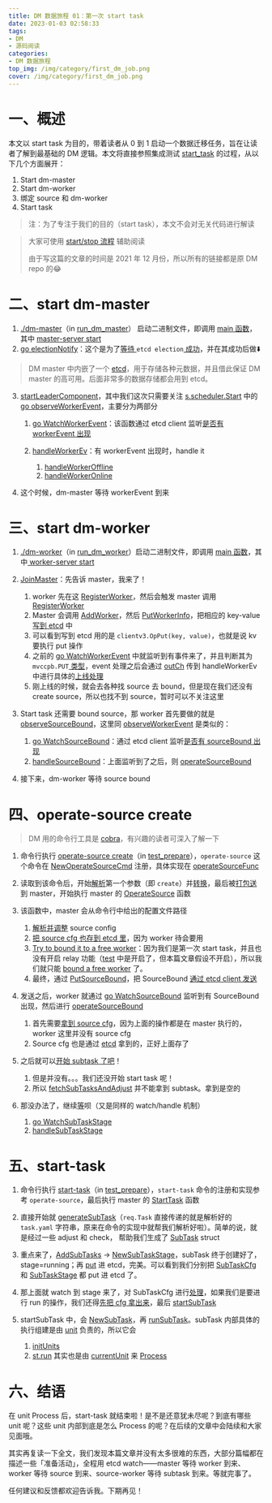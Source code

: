 ```yaml
---
title: DM 数据旅程 01：第一次 start task
date: 2023-01-03 02:58:33
tags:
- DM
- 源码阅读
categories:
- DM 数据旅程
top_img: /img/category/first_dm_job.png
cover: /img/category/first_dm_job.png
---
```


# 一、概述

本文以 start task 为目的，带着读者从 0 到 1 启动一个数据迁移任务，旨在让读者了解到最基础的 DM 逻辑。本文将直接参照集成测试 [start\_task](https://github.com/pingcap/dm/blob/master/tests/start_task/run.sh#L27-L36) 的过程，从以下几个方面展开：

1. Start dm-master
2. Start dm-worker
3. 绑定 source 和 dm-worker
4. Start task

> 注：为了专注于我们的目的（start task），本文不会对无关代码进行解读

> 大家可使用 [start/stop 流程](https://pingcap.feishu.cn/mindnotes/bmncnqlO5BCrkgxFqabTLaz6EQh#mindmap) 辅助阅读
>
> 由于写这篇的文章的时间是 2021 年 12 月份，所以所有的链接都是原 DM repo 的😂

# 二、start dm-master

1. [./dm-master](https://github.com/pingcap/dm/blob/master/tests/start_task/run.sh#L27)（in [run\_dm\_master](https://github.com/pingcap/dm/blob/master/tests/_utils/run_dm_master)） 启动二进制文件，即调用 [main 函数](https://github.com/pingcap/dm/blob/master/cmd/dm-master/main.go#L35)，其中 [master-server start](https://github.com/pingcap/dm/blob/master/cmd/dm-master/main.go#L69)
2. [go electionNotify](https://github.com/pingcap/dm/blob/39b5e2098f21260c14373a23069f7e38395d8d7f/dm/master/server.go#L232)：这个是为了[等待 ](https://github.com/pingcap/dm/blob/39b5e2098f21260c14373a23069f7e38395d8d7f/dm/master/election.go#L55)`etcd election`[ 成功](https://github.com/pingcap/dm/blob/39b5e2098f21260c14373a23069f7e38395d8d7f/dm/master/election.go#L55)，并在其成功后做⬇️

> DM master 中内嵌了一个 [etcd](https://etcd.io/)，用于存储各种元数据，并且借此保证 DM master 的高可用。后面非常多的数据存储都会用到 etcd。

3. [startLeaderComponent](https://github.com/pingcap/dm/blob/39b5e2098f21260c14373a23069f7e38395d8d7f/dm/master/election.go#L71)，其中我们这次只需要关注 [s.scheduler.Start](https://github.com/pingcap/dm/blob/39b5e2098f21260c14373a23069f7e38395d8d7f/dm/master/election.go#L173) 中的[go observeWorkerEvent](https://github.com/pingcap/dm/blob/39b5e2098f21260c14373a23069f7e38395d8d7f/dm/master/scheduler/scheduler.go#L243)，主要分为两部分

   1. [go WatchWorkerEvent](https://github.com/pingcap/dm/blob/39b5e2098f21260c14373a23069f7e38395d8d7f/dm/master/scheduler/scheduler.go#L1617)：该函数通过 etcd client 监听[是否有 workerEvent 出现](https://github.com/pingcap/dm/blob/39b5e2098f21260c14373a23069f7e38395d8d7f/pkg/ha/keepalive.go#L198)

   2. [handleWorkerEv](https://github.com/pingcap/dm/blob/39b5e2098f21260c14373a23069f7e38395d8d7f/dm/master/scheduler/scheduler.go#L1619)：有 workerEvent 出现时，handle it

      1. [handleWorkerOffline](https://github.com/pingcap/dm/blob/39b5e2098f21260c14373a23069f7e38395d8d7f/dm/master/scheduler/scheduler.go#L1580)
      2. [handleWorkerOnline](https://github.com/pingcap/dm/blob/39b5e2098f21260c14373a23069f7e38395d8d7f/dm/master/scheduler/scheduler.go#L1582)

4. 这个时候，dm-master 等待 workerEvent 到来

# 三、start dm-worker

1. [./dm-worker](https://github.com/pingcap/dm/blob/master/tests/start_task/run.sh#L29)（in [run\_dm\_worker](https://github.com/pingcap/dm/blob/master/tests/_utils/run_dm_worker)）启动二进制文件，即调用 [main 函数](https://github.com/pingcap/dm/blob/39b5e2098f21260c14373a23069f7e38395d8d7f/cmd/dm-worker/main.go)，其中[ worker-server start](https://github.com/pingcap/dm/blob/39b5e2098f21260c14373a23069f7e38395d8d7f/cmd/dm-worker/main.go#L89)

2. [JoinMaster](https://github.com/pingcap/dm/blob/39b5e2098f21260c14373a23069f7e38395d8d7f/cmd/dm-worker/main.go#L78)：先告诉 master，我来了！

   1. worker 先在这 [RegisterWorker](https://github.com/pingcap/dm/blob/39b5e2098f21260c14373a23069f7e38395d8d7f/dm/worker/join.go#L72)，然后会触发 master 调用 [RegisterWorker](https://github.com/pingcap/dm/blob/39b5e2098f21260c14373a23069f7e38395d8d7f/dm/master/server.go#L298)
   2. Master 会调用 [AddWorker](https://github.com/pingcap/dm/blob/39b5e2098f21260c14373a23069f7e38395d8d7f/dm/master/server.go#L308)，然后 [PutWorkerInfo](https://github.com/pingcap/dm/blob/39b5e2098f21260c14373a23069f7e38395d8d7f/dm/master/scheduler/scheduler.go#L907)，把相应的 key-value [写到 etcd](https://github.com/pingcap/dm/blob/39b5e2098f21260c14373a23069f7e38395d8d7f/pkg/ha/worker.go#L69) 中
   3. 可以看到写到 etcd 用的是 `clientv3.OpPut(key, value)`，也就是说 kv 要执行 put 操作
   4. 之前的 [go WatchWorkerEvent](https://github.com/pingcap/dm/blob/39b5e2098f21260c14373a23069f7e38395d8d7f/dm/master/scheduler/scheduler.go#L1617) 中就监听到有事件来了，并且判断其为 `mvccpb.PUT`[ 类型](https://github.com/pingcap/dm/blob/39b5e2098f21260c14373a23069f7e38395d8d7f/pkg/ha/keepalive.go#L224)，event 处理之后会通过 [outCh](https://github.com/pingcap/dm/blob/39b5e2098f21260c14373a23069f7e38395d8d7f/pkg/ha/keepalive.go#L242) 传到 handleWorkerEv 中进行具体的[上线处理](https://github.com/pingcap/dm/blob/39b5e2098f21260c14373a23069f7e38395d8d7f/dm/master/scheduler/scheduler.go#L1582)
   5. 刚上线的时候，就会去各种找 source 去 bound，但是现在我们还没有 create source，所以也找不到 source，暂时可以不关注这里

3. Start task 还需要 bound source，那 worker 首先要做的就是 [observeSourceBound](https://github.com/pingcap/dm/blob/39b5e2098f21260c14373a23069f7e38395d8d7f/dm/worker/server.go#L169)，这里同 [observeWorkerEvent](https://github.com/pingcap/dm/blob/39b5e2098f21260c14373a23069f7e38395d8d7f/dm/master/scheduler/scheduler.go#L243) 是类似的：

   1. [go WatchSourceBound](https://github.com/pingcap/dm/blob/39b5e2098f21260c14373a23069f7e38395d8d7f/dm/worker/server.go#L404)：通过 etcd client 监听[是否有 sourceBound 出现](https://github.com/pingcap/dm/blob/39b5e2098f21260c14373a23069f7e38395d8d7f/pkg/ha/bound.go#L265)
   2. [handleSourceBound](https://github.com/pingcap/dm/blob/39b5e2098f21260c14373a23069f7e38395d8d7f/dm/worker/server.go#L406)：上面监听到了之后，则 [operateSourceBound](https://github.com/pingcap/dm/blob/39b5e2098f21260c14373a23069f7e38395d8d7f/dm/worker/server.go#L582)

4. 接下来，dm-worker 等待 source bound

# 四、operate-source create

> DM 用的命令行工具是 [cobra](https://github.com/spf13/cobra)，有兴趣的读者可深入了解一下

1. 命令行执行 [operate-source create](https://github.com/pingcap/dm/blob/master/tests/start_task/run.sh#L34)（in [test\_prepare](https://github.com/pingcap/dm/blob/master/tests/_utils/test_prepare#L128-L136)），`operate-source` 这个命令在 [NewOperateSourceCmd](https://github.com/pingcap/dm/blob/39b5e2098f21260c14373a23069f7e38395d8d7f/dm/ctl/ctl.go#L68) 注册，具体实现在 [operateSourceFunc](https://github.com/pingcap/dm/blob/39b5e2098f21260c14373a23069f7e38395d8d7f/dm/ctl/master/operate_source.go#L39)

2. 读取到该命令后，开始[解析](https://github.com/pingcap/dm/blob/39b5e2098f21260c14373a23069f7e38395d8d7f/dm/ctl/master/operate_source.go#L89)第一个参数（即 `create`）并[转换](https://github.com/pingcap/dm/blob/39b5e2098f21260c14373a23069f7e38395d8d7f/dm/ctl/master/operate_source.go#L47-L48)，最后被[打包送](https://github.com/pingcap/dm/blob/39b5e2098f21260c14373a23069f7e38395d8d7f/dm/ctl/master/operate_source.go#L143-L152)到 master，开始执行 master 的 [OperateSource](https://github.com/pingcap/dm/blob/39b5e2098f21260c14373a23069f7e38395d8d7f/dm/master/server.go#L1186) 函数

3. 该函数中，master 会从命令行中给出的配置文件路径

   1. [解析并调整](https://github.com/pingcap/dm/blob/39b5e2098f21260c14373a23069f7e38395d8d7f/dm/master/server.go#L1205) source config
   2. [把 source cfg 也存到 etcd 里](https://github.com/pingcap/dm/blob/39b5e2098f21260c14373a23069f7e38395d8d7f/dm/master/server.go#L1227)，因为 worker 待会要用
   3. [Try to bound it to a free worker](https://github.com/pingcap/dm/blob/39b5e2098f21260c14373a23069f7e38395d8d7f/dm/master/scheduler/scheduler.go#L318-L319)：因为我们是第一次 start task，并且也没有开启 relay 功能（[test](https://github.com/pingcap/dm/blob/master/tests/start_task/conf/source1.yaml#L4) 中是开启了，但本篇文章假设不开启），所以我们就只能 [bound a free worker](https://github.com/pingcap/dm/blob/39b5e2098f21260c14373a23069f7e38395d8d7f/dm/master/scheduler/scheduler.go#L1904-L1915) 了。
   4. 最终，通过 [PutSourceBound](https://github.com/pingcap/dm/blob/39b5e2098f21260c14373a23069f7e38395d8d7f/dm/master/scheduler/scheduler.go#L1936)，把 SourceBound [通过 etcd client 发送](https://github.com/pingcap/dm/blob/39b5e2098f21260c14373a23069f7e38395d8d7f/pkg/ha/bound.go#L100)

4. 发送之后，worker 就通过 [go WatchSourceBound](https://github.com/pingcap/dm/blob/39b5e2098f21260c14373a23069f7e38395d8d7f/dm/worker/server.go#L404) 监听到有 SourceBound 出现，然后进行 [operateSourceBound](https://github.com/pingcap/dm/blob/39b5e2098f21260c14373a23069f7e38395d8d7f/dm/worker/server.go#L582)

   1. 首先需要[拿到 source cfg](https://github.com/pingcap/dm/blob/39b5e2098f21260c14373a23069f7e38395d8d7f/dm/worker/server.go#L649)，因为上面的操作都是在 master 执行的，worker 这里并没有 source cfg
   2. Source cfg 也是通过 [etcd](https://github.com/pingcap/dm/blob/39b5e2098f21260c14373a23069f7e38395d8d7f/pkg/ha/source.go#L83) 拿到的，正好上面存了

5. 之后就可以[开始 subtask 了吧](https://github.com/pingcap/dm/blob/39b5e2098f21260c14373a23069f7e38395d8d7f/dm/worker/server.go#L658)！

   1. 但是并没有。。。我们还没开始 start task 呢！
   2. 所以 [fetchSubTasksAndAdjust](https://github.com/pingcap/dm/blob/39b5e2098f21260c14373a23069f7e38395d8d7f/dm/worker/source_worker.go#L396) 并不能拿到 subtask。拿到是空的

6. 那没办法了，继续[等](https://github.com/pingcap/dm/blob/39b5e2098f21260c14373a23069f7e38395d8d7f/dm/worker/source_worker.go#L422)呗（又是同样的 watch/handle 机制）

   1. [go WatchSubTaskStage](https://github.com/pingcap/dm/blob/39b5e2098f21260c14373a23069f7e38395d8d7f/dm/worker/source_worker.go#L638)
   2. [handleSubTaskStage](https://github.com/pingcap/dm/blob/39b5e2098f21260c14373a23069f7e38395d8d7f/dm/worker/source_worker.go#L640)

# 五、start-task

1. 命令行执行 [start-task](https://github.com/pingcap/dm/blob/master/tests/start_task/run.sh#L36)（in [test\_prepare](https://github.com/pingcap/dm/blob/master/tests/_utils/test_prepare#L53-L64)），`start-task` 命令的注册和实现参考 `operate-source`，最后执行 master 的 [StartTask](https://github.com/pingcap/dm/blob/39b5e2098f21260c14373a23069f7e38395d8d7f/dm/master/server.go#L404) 函数

2. 直接开始就 [generateSubTask](https://github.com/pingcap/dm/blob/39b5e2098f21260c14373a23069f7e38395d8d7f/dm/master/server.go#L426)（`req.Task` 直接传递的就是解析好的 `task.yaml` 字符串，原来在命令的实现中就帮我们解析好啦）。简单的说，就是经过一些 adjust 和 check， 帮助我们生成了 [SubTask](https://github.com/pingcap/dm/blob/39b5e2098f21260c14373a23069f7e38395d8d7f/dm/config/subtask.go#L184) struct

3. 重点来了，[AddSubTasks](https://github.com/pingcap/dm/blob/39b5e2098f21260c14373a23069f7e38395d8d7f/dm/master/server.go#L489) -> [NewSubTaskStage](https://github.com/pingcap/dm/blob/39b5e2098f21260c14373a23069f7e38395d8d7f/dm/master/scheduler/scheduler.go#L727)，subTask 终于创建好了，stage=running；再 [put](https://github.com/pingcap/dm/blob/39b5e2098f21260c14373a23069f7e38395d8d7f/dm/master/scheduler/scheduler.go#L739) 进 etcd，完美。可以看到我们分别把 [SubTaskCfg](https://github.com/pingcap/dm/blob/39b5e2098f21260c14373a23069f7e38395d8d7f/pkg/ha/ops.go#L91) 和 [SubTaskStage](https://github.com/pingcap/dm/blob/39b5e2098f21260c14373a23069f7e38395d8d7f/pkg/ha/ops.go#L95) 都 put 进 etcd 了。

4. 那上面就 watch 到 stage 来了，对 SubTaskCfg 进行[处理](https://github.com/pingcap/dm/blob/39b5e2098f21260c14373a23069f7e38395d8d7f/dm/worker/source_worker.go#L682)，如果我们是要进行 run 的操作，我们还得[先把 cfg 拿出来](https://github.com/pingcap/dm/blob/39b5e2098f21260c14373a23069f7e38395d8d7f/dm/worker/source_worker.go#L735-L743)，最后 [startSubTask](https://github.com/pingcap/dm/blob/39b5e2098f21260c14373a23069f7e38395d8d7f/dm/worker/source_worker.go#L716)

5. startSubTask 中，会 [NewSubTask](https://github.com/pingcap/dm/blob/39b5e2098f21260c14373a23069f7e38395d8d7f/dm/worker/source_worker.go#L481)，再 [runSubTask](https://github.com/pingcap/dm/blob/39b5e2098f21260c14373a23069f7e38395d8d7f/dm/worker/source_worker.go#L504)。subTask 内部具体的执行组建是由 [unit](https://github.com/pingcap/dm/blob/39b5e2098f21260c14373a23069f7e38395d8d7f/dm/unit/unit.go#L32-L67) 负责的，所以它会

   1. [initUnits](https://github.com/pingcap/dm/blob/39b5e2098f21260c14373a23069f7e38395d8d7f/dm/worker/subtask.go#L200)
   2. [st.run](https://github.com/pingcap/dm/blob/39b5e2098f21260c14373a23069f7e38395d8d7f/dm/worker/subtask.go#L207) 其实也是由 [currentUnit](https://github.com/pingcap/dm/blob/39b5e2098f21260c14373a23069f7e38395d8d7f/dm/worker/subtask.go#L228) 来 [Process](https://github.com/pingcap/dm/blob/39b5e2098f21260c14373a23069f7e38395d8d7f/dm/worker/subtask.go#L233)

# 六、结语

在 unit Process 后，start-task 就结束啦！是不是还意犹未尽呢？到底有哪些 unit 呢？这些 unit 内部到底是怎么 Process 的呢？在后续的文章中会陆续和大家见面哦。

其实再复读一下全文，我们发现本篇文章并没有太多很难的东西，大部分篇幅都在描述一些「准备活动」，全程用 etcd watch——master 等待 worker 到来、worker 等待 source 到来、source-worker 等待 subtask 到来。等就完事了。

任何建议和反馈都欢迎告诉我。下期再见！
